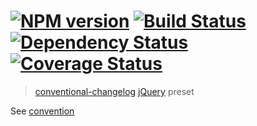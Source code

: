#  [![NPM version][npm-image]][npm-url] [![Build Status][travis-image]][travis-url] [![Dependency Status][daviddm-image]][daviddm-url] [![Coverage Status][coveralls-image]][coveralls-url]

> [conventional-changelog](https://github.com/ajoslin/conventional-changelog) [jQuery](https://github.com/jquery/jquery) preset


See [convention](convention.md)


[npm-image]: https://badge.fury.io/js/conventional-changelog-jquery.svg
[npm-url]: https://npmjs.org/package/conventional-changelog-jquery
[travis-image]: https://travis-ci.org/conventional-changelog/conventional-changelog-jquery.svg?branch=master
[travis-url]: https://travis-ci.org/conventional-changelog/conventional-changelog-jquery
[daviddm-image]: https://david-dm.org/conventional-changelog/conventional-changelog-jquery.svg?theme=shields.io
[daviddm-url]: https://david-dm.org/conventional-changelog/conventional-changelog-jquery
[coveralls-image]: https://coveralls.io/repos/conventional-changelog/conventional-changelog-jquery/badge.svg
[coveralls-url]: https://coveralls.io/r/conventional-changelog/conventional-changelog-jquery
